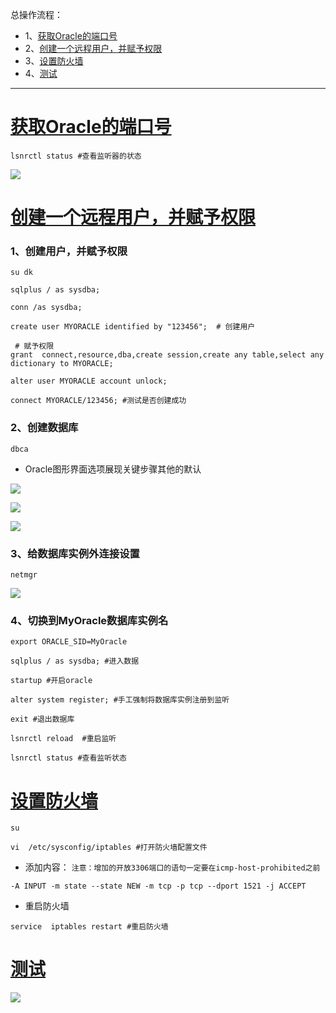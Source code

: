 总操作流程：
- 1、[获取Oracle的端口号](#Oracle-01)
- 2、[创建一个远程用户，并赋予权限](#Oracle-02)
- 3、[设置防火墙](#Oracle-03)
- 4、[测试](#Oracle-04)

***

# <a name="Oracle-01" href="#" >获取Oracle的端口号</a>
```
lsnrctl status #查看监听器的状态
```
![](image/1-1.png)

# <a name="Oracle-02" href="#" >创建一个远程用户，并赋予权限</a>
### 1、创建用户，并赋予权限
```
su dk

sqlplus / as sysdba;

conn /as sysdba;

create user MYORACLE identified by "123456";  # 创建用户

 # 赋予权限
grant  connect,resource,dba,create session,create any table,select any dictionary to MYORACLE;

alter user MYORACLE account unlock;

connect MYORACLE/123456; #测试是否创建成功
```
### 2、创建数据库
```
dbca
```
- Oracle图形界面选项展现关键步骤其他的默认

![](image/1-2.png)

![](image/1-3.png)

![](image/1-4.png)
### 3、给数据库实例外连接设置
```
netmgr
```
![](image/1-5.png)
### 4、切换到MyOracle数据库实例名
```
export ORACLE_SID=MyOracle

sqlplus / as sysdba; #进入数据

startup #开启oracle

alter system register; #手工强制将数据库实例注册到监听

exit #退出数据库

lsnrctl reload  #重启监听

lsnrctl status #查看监听状态

```
# <a name="Oracle-03" href="#" >设置防火墙</a>
```
su

vi  /etc/sysconfig/iptables #打开防火墙配置文件

```
- 添加内容：
`注意：增加的开放3306端口的语句一定要在icmp-host-prohibited之前`

```
-A INPUT -m state --state NEW -m tcp -p tcp --dport 1521 -j ACCEPT
```
- 重启防火墙
```
service  iptables restart #重启防火墙
```

# <a name="Oracle-04" href="#" >测试</a>
![](image/1-6.png)
